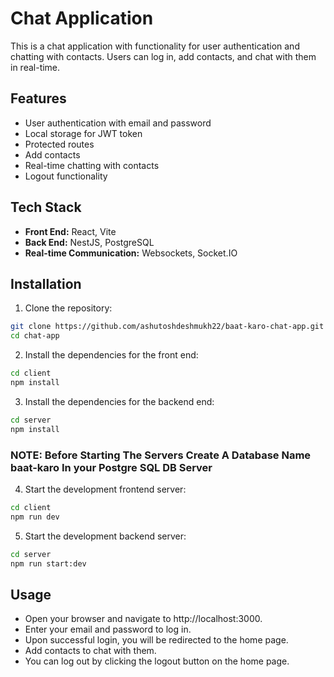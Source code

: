 # Chat Application

This is a chat application with functionality for user authentication and chatting with contacts. Users can log in, add contacts, and chat with them in real-time.

## Features

- User authentication with email and password
- Local storage for JWT token
- Protected routes
- Add contacts
- Real-time chatting with contacts
- Logout functionality

## Tech Stack

- **Front End:** React, Vite
- **Back End:** NestJS, PostgreSQL
- **Real-time Communication:** Websockets, Socket.IO

## Installation

1. Clone the repository:

```bash
git clone https://github.com/ashutoshdeshmukh22/baat-karo-chat-app.git
cd chat-app
```

2. Install the dependencies for the front end:
```bash
cd client
npm install
```

3. Install the dependencies for the backend end:
```bash
cd server
npm install
```

### NOTE: Before Starting The Servers Create A Database Name baat-karo In your Postgre SQL DB Server

4. Start the development frontend server:
```bash
cd client
npm run dev
```

5. Start the development backend server: 
```bash
cd server
npm run start:dev
```

## Usage
- Open your browser and navigate to http://localhost:3000.
- Enter your email and password to log in.
- Upon successful login, you will be redirected to the home page.
- Add contacts to chat with them.
- You can log out by clicking the logout button on the home page.
